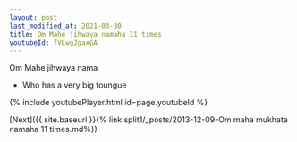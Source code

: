 ```yaml
---
layout: post
last_modified_at: 2021-03-30
title: Om Mahe jihwaya namaha 11 times
youtubeId: fVLwgJgaxGA
---
```

 
 
Om Mahe jihwaya nama 
 
 -  Who has a very big toungue 
 
  
 
  
 
 
 
 
 
 


{% include youtubePlayer.html id=page.youtubeId %}
 
[Next]({{ site.baseurl }}{% link  split1/_posts/2013-12-09-Om maha mukhata namaha 11 times.md%})
 
